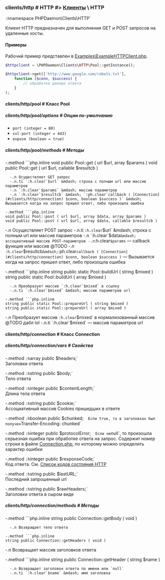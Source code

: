 ### clients/http # HTTP #> [Клиенты](#clients) \ HTTP

`:h`namespace PHPDaemon\Clients\HTTP`

Клиент HTTP предназначен для выполнения GET и POST запросов на удаленные хосты.

#### Примеры

Рабочий пример представлен в [Examples\ExampleHTTPClient.php](https://github.com/kakserpom/phpdaemon/blob/master/PHPDaemon/Examples/ExampleHTTPClient.php).

```php
$httpclient = \PHPDaemon\Clients\HTTP\Pool::getInstance();

$httpclient->get(['http://www.google.com/robots.txt'],
	function ($conn, $success) {
		// обработка данных ответа
	}
);
```

#### clients/http/pool # Класс Pool

##### clients/http/pool/options # Опции по-умолчанию

 - `port (integer = 80)`
 - `ssl-port (integer = 443)`
 - `expose (boolean = true)`

##### clients/http/pool/methods # Методы

 -.method ```php.inline
 void public Pool::get ( url $url, array $params )
 void public Pool::get ( url $url, callable $resultcb )
 ```
   -.n Осуществляет GET запрос
   -.n.ti `:h.clear`$url` &mdash; строка c полным url или массив параметров
   -.n `:h.clear`$params` &mdash; массив параметров
   -.n `:h.clear`$resultcb` &mdash; `:ph.clear`callback ( [Connection](#clients/http/connection) $conn, boolean $success )` &mdash; Вызывается когда на запрос пришел ответ, либо произошла ошибка

 -.method ```php.inline
 void public Pool::post ( url $url, array $data, array $params )
 void public Pool::post ( url $url, array $data, callable $resultcb )
 ```
   -.n Осуществляет POST запрос
   -.n.ti `:h.clear`$url` &mdash; строка c полным url или массив параметров
   -.n `:h.clear`$data` &mdash; ассоциативный массив POST-параметров
   -.n `:h.clear`$params` &mdash; callback функция или массив @TODO
   -.n `:h.clear`$resultcb` &mdash; `:ph.clear`callback ( [Connection](#clients/http/connection) $conn, boolean $success )` &mdash; Вызывается когда на запрос пришел ответ, либо произошла ошибка

 -.method  ```php.inline
 string public static Pool::buildUrl ( string $mixed )
 string public static Pool::buildUrl ( array $mixed )
 ```
   -.n Преобразует массив `:h.clear`$mixed` в ссылку
   -.n.ti `:h.clear`$mixed` &mdash; массив параметров url

 -.method ```php.inline
 string public static Pool::prepareUrl ( string $mixed )
 string public static Pool::prepareUrl ( array $mixed )
 ```
   -.n Преобразует массив `:h.clear`$mixed` в нормализованный массив @TODO дабл lol
   -.n.ti `:h.clear`$mixed` &mdash; массив параметров url

#### clients/http/connection # Класс Connection

##### clients/http/connection/vars # Свойства

 -.method `:h`array public $headers;`  
 Заголовки ответа

 -.method `:h`string public $body;`  
 Тело ответа

 -.method `:h`integer public $contentLength;`  
 Длина тела ответа

 -.method `:h`string public $cookie;`  
 Ассоциативный массив Cookies пришедших в ответе

 -.method `:h`boolean public $chunked;`  
 Если true, то в заголовках был получен `Transfer-Encoding: chunked`

 -.method `:h`integer public $protocolError;`  
 Если не `null`, то произошла серьезная ошибка при обработке ответа на запрос. Содержит номер строки в файле [Connection.php](https://github.com/kakserpom/phpdaemon/blob/master/PHPDaemon/Clients/HTTP/Connection.php), по которому можно определить характер ошибки

 -.method `:h`integer public $responseCode;`  
 Код ответа. См. [Список кодов состояния HTTP](http://ru.wikipedia.org/wiki/Список_кодов_состояния_HTTP)

 -.method `:h`string public $lastURL;`  
 Последний запрошенный url

 -.method `:h`string public $rawHeaders;`  
 Заголовки ответа в сыром виде

##### clients/http/connection/methods # Методы

 -.method ```php.inline
 string public Connection::getBody ( void )
 ```
   -.n Возвращает тело ответа

 -.method ```php.inline
 string public Connection::getHeaders ( void )
 ```
   -.n Возвращает массив заголовков ответа

 -.method ```php.inline
 string public Connection::getHeader ( string $name )
 ```
   -.n Возвращает заголовок ответа по имени или `null`
   -.n.ti `:h.clear`$name` &mdash; имя заголовка
